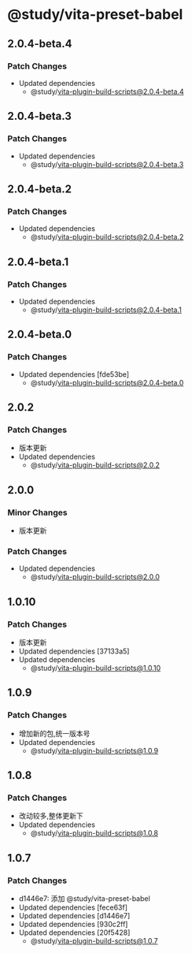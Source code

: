# @study/vita-preset-babel

## 2.0.4-beta.4

### Patch Changes

- Updated dependencies
  - @study/vita-plugin-build-scripts@2.0.4-beta.4

## 2.0.4-beta.3

### Patch Changes

- Updated dependencies
  - @study/vita-plugin-build-scripts@2.0.4-beta.3

## 2.0.4-beta.2

### Patch Changes

- Updated dependencies
  - @study/vita-plugin-build-scripts@2.0.4-beta.2

## 2.0.4-beta.1

### Patch Changes

- Updated dependencies
  - @study/vita-plugin-build-scripts@2.0.4-beta.1

## 2.0.4-beta.0

### Patch Changes

- Updated dependencies [fde53be]
  - @study/vita-plugin-build-scripts@2.0.4-beta.0

## 2.0.2

### Patch Changes

- 版本更新
- Updated dependencies
  - @study/vita-plugin-build-scripts@2.0.2

## 2.0.0

### Minor Changes

- 版本更新

### Patch Changes

- Updated dependencies
  - @study/vita-plugin-build-scripts@2.0.0

## 1.0.10

### Patch Changes

- 版本更新
- Updated dependencies [37133a5]
- Updated dependencies
  - @study/vita-plugin-build-scripts@1.0.10

## 1.0.9

### Patch Changes

- 增加新的包,统一版本号
- Updated dependencies
  - @study/vita-plugin-build-scripts@1.0.9

## 1.0.8

### Patch Changes

- 改动较多,整体更新下
- Updated dependencies
  - @study/vita-plugin-build-scripts@1.0.8

## 1.0.7

### Patch Changes

- d1446e7: 添加 @study/vita-preset-babel
- Updated dependencies [fece63f]
- Updated dependencies [d1446e7]
- Updated dependencies [930c2ff]
- Updated dependencies [20f5428]
  - @study/vita-plugin-build-scripts@1.0.7
